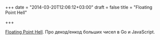 +++
date = "2014-03-20T12:06:12+03:00"
draft = false
title = "Floating Point Hell"

+++

<p><a href="http://blog.gamingrobot.net/go/2014/03/16/floating-point-hell/">Floating Point Hell</a>. Про декод/енкод больших чисел в Go и JavaScript.</p>

